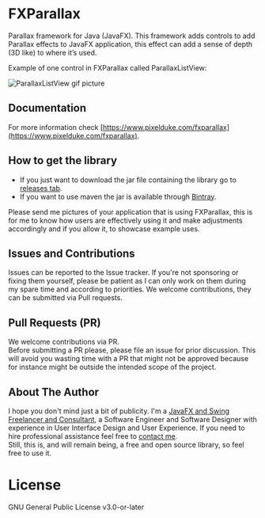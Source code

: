 # FXParallax
Parallax framework for Java (JavaFX). This framework adds controls to add
Parallax effects to JavaFX application, this effect can add a sense of depth (3D like)
to where it’s used.

Example of one control in FXParallax called ParallaxListView:

![ParallaxListView gif picture](./ParallaxListView.gif)

## Documentation
For more information check [https://www.pixelduke.com/fxparallax](https://www.pixelduke.com/fxparallax).

## How to get the library
- If you just want to download the jar file containing the library go to [releases tab](https://github.com/dukke/FXParallax/releases).
- If you want to use maven the jar is available through [Bintray](https://bintray.com/dukke/maven/FXParallax).

Please send me pictures of your application that is using FXParallax, this is for me
to know how users are effectively using it and make adjustments accordingly and if you
allow it, to showcase example uses.

## Issues and Contributions
Issues can be reported to the Issue tracker. If you're not sponsoring or fixing them yourself,
please be patient as I can only work on them during my spare time and according to priorities.
We welcome contributions, they can be submitted via Pull requests.

## Pull Requests (PR)
We welcome contributions via PR.  
Before submitting a PR please, please file an issue for prior discussion. This will avoid you wasting time with a PR that
might not be approved because for instance might be outside the intended scope of the project.

## About The Author
I hope you don't mind just a bit of publicity. I'm a [JavaFX and Swing Freelancer and Consultant](https://www.pixelduke.com), a
Software Engineer and Software Designer with experience in User Interface Design and User Experience. If you need to hire
professional assistance feel free to [contact me](https://www.pixelduke.com/contact).  
Still, this is, and will remain being, a free and open source library, so feel free to use it.

# License
GNU General Public License v3.0-or-later

